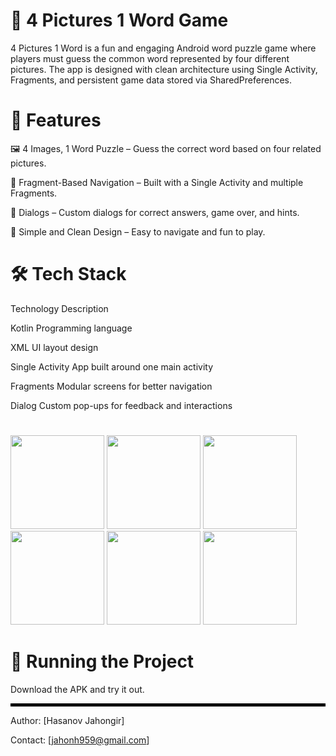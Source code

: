 # 🧩 4 Pictures 1 Word Game
4 Pictures 1 Word is a fun and engaging Android word puzzle game where players must guess the common word represented by four different pictures. The app is designed with clean architecture using Single Activity, Fragments, and persistent game data stored via SharedPreferences.

# 🎯 Features
🖼 4 Images, 1 Word Puzzle – Guess the correct word based on four related pictures.

📱 Fragment-Based Navigation – Built with a Single Activity and multiple Fragments.

💬 Dialogs – Custom dialogs for correct answers, game over, and hints.

🌙 Simple and Clean Design – Easy to navigate and fun to play.

# 🛠 Tech Stack

Technology	Description

Kotlin	Programming language

XML	UI layout design

Single Activity	App built around one main activity

Fragments	Modular screens for better navigation

Dialog	Custom pop-ups for feedback and interactions

#
<p float="left">
  <img src="images/photo_2025-04-16_10-32-35.jpg" width="150"/>
  <img src="images/photo_2025-04-16_10-32-38.jpg" width="150"/>
  <img src="images/photo_2025-04-16_10-32-40.jpg" width="150"/>
  <img src="images/photo_2025-04-16_10-32-41.jpg" width="150"/>
  <img src="images/photo_2025-04-16_10-32-43.jpg" width="150"/>
  <img src="images/photo_2025-04-16_10-32-44.jpg" width="150"/>
</p>

# 🚀 Running the Project
Download the APK and try it out.

<hr style="border: 2px solid black;">

Author: [Hasanov Jahongir]

Contact: [jahonh959@gmail.com]
